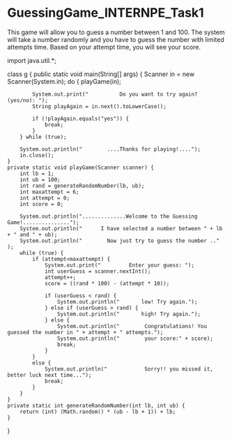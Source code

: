# GuessingGame_INTERNPE_Task1
This game will allow you to guess a number between 1 and 100. The system will take a number randomly and you have to guess the number with limited attempts time. Based on your attempt time, you will see your score.

import java.util.*;

class g {
    public static void main(String[] args) {
        Scanner in = new Scanner(System.in);
        do {
            playGame(in);

            System.out.print("          Do you want to try again? (yes/no): ");
            String playAgain = in.next().toLowerCase();

            if (!playAgain.equals("yes")) {
                break;
            }
        } while (true);

        System.out.println("        ....Thanks for playing!....");
        in.close();
    }
    private static void playGame(Scanner scanner) {
        int lb = 1;
        int ub = 100;
        int rand = generateRandomNumber(lb, ub);
        int maxattempt = 6;
        int attempt = 0;
        int score = 0;

        System.out.println("..............Welcome to the Guessing Game!...............");
        System.out.println("      I have selected a number between " + lb + " and " + ub);
        System.out.println("        Now just try to guess the number .." );
        while (true) {
            if (attempt<maxattempt) {
                System.out.print("         Enter your guess: ");
                int userGuess = scanner.nextInt();
                attempt++;
                score = ((rand * 100) - (attempt * 10));

                if (userGuess < rand) {
                    System.out.println("       low! Try again.");
                } else if (userGuess > rand) {
                    System.out.println("       high! Try again.");
                } else {
                    System.out.println("        Congratulations! You guessed the number in " + attempt + " attempts.");
                    System.out.println("        your score:" + score);
                    break;
                }
            }
            else {
                System.out.println("            Sorry!! you missed it, better luck next time...");
                break;
            }
        }
    }
    private static int generateRandomNumber(int lb, int ub) {
        return (int) (Math.random() * (ub - lb + 1)) + lb;
    }
}
